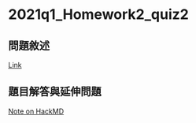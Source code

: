 # 2021q1_Homework2_quiz2

## 問題敘述

[Link](https://hackmd.io/@sysprog/linux2021-quiz2)

## 題目解答與延伸問題

[Note on HackMD](https://hackmd.io/@D4nnyLee/2021q1_Homework2_quiz2)

